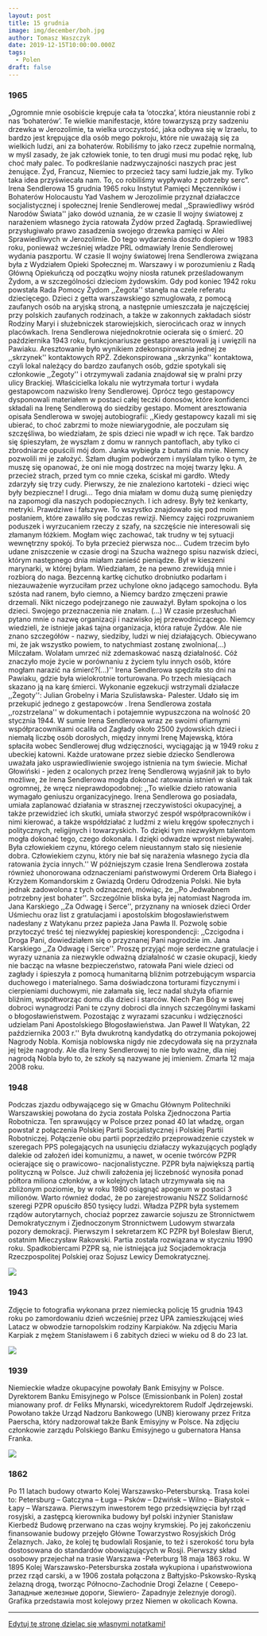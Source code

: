 ```yaml
---
layout: post
title: 15 grudnia
image: img/december/boh.jpg
author: Tomasz Waszczyk
date: 2019-12-15T10:00:00.000Z
tags:
  - Polen
draft: false
---
```


### 1965

„Ogromnie mnie osobiście krępuje cała ta ‘otoczka’, która nieustannie robi z nas ‘bohaterów’. Te wielkie manifestacje, które towarzyszą przy sadzeniu drzewka w Jerozolimie, ta wielka uroczystość, jaka odbywa się w Izraelu, to bardzo jest krępujące dla osób mego pokroju, które nie uważają się za wielkich ludzi, ani za bohaterów. Robiliśmy to jako rzecz zupełnie normalną, w myśl zasady, że jak człowiek tonie, to ten drugi musi mu podać rękę, lub choć mały palec. To podkreślanie nadzwyczajności naszych prac jest żenujące. Żyd, Francuz, Niemiec to przecież tacy sami ludzie,jak my. Tylko taka idea przyświecała nam. To, co robiliśmy wypływało z potrzeby serc”. Irena Sendlerowa
15 grudnia 1965 roku Instytut Pamięci Męczenników i Bohaterów Holocaustu Yad Vashem w Jerozolimie przyznał działaczce socjalistycznej i społecznej Irenie Sendlerowej medal ,,Sprawiedliwy wśród Narodów Świata'' jako dowód uznania, że w czasie II wojny światowej z narażeniem własnego życia ratowała Żydów przed Zagładą. Sprawiedliwej przysługiwało prawo zasadzenia swojego drzewka pamięci w Alei Sprawiedliwych w Jerozolimie. Do tego wydarzenia doszło dopiero w 1983 roku, ponieważ wcześniej władze PRL odmawiały Irenie Sendlerowej wydania paszportu.
W czasie II wojny światowej Irena Sendlerowa związana była z Wydziałem Opieki Społecznej m. Warszawy i w porozumieniu z Radą Główną Opiekuńczą od początku wojny niosła ratunek prześladowanym Żydom, a w szczególności dzieciom żydowskim. Gdy pod koniec 1942 roku powstała Rada Pomocy Żydom ,,Żegota'' stanęła na czele referatu dziecięcego. Dzieci z getta warszawskiego szmuglowała, z pomocą zaufanych osób na aryjską stroną, a następnie umieszczała je najczęściej przy polskich zaufanych rodzinach, a także w zakonnych zakładach sióstr Rodziny Maryi i służebniczek starowiejskich, sierocińcach oraz w innych placówkach.
Irena Sendlerowa niejednokrotnie ocierała się o śmierć.
20 października 1943 roku, funkcjonariusze gestapo aresztowali ją i uwięzili na Pawiaku. Aresztowanie było wynikiem zdekonspirowania jednej ze ,,skrzynek'' kontaktowych RPŻ. Zdekonspirowana ,,skrzynka'' kontaktowa, czyli lokal należący do bardzo zaufanych osób, gdzie spotykali się członkowie ,,Żegoty'' i otrzymywali zadania znajdował się w pralni przy ulicy Brackiej. Właścicielka lokalu nie wytrzymała tortur i wydała gestapowcom nazwisko Ireny Sendlerowej. Oprócz tego gestapowcy dysponowali materiałem w postaci całej teczki donosów, które konfidenci składali na Irenę Sendlerową do siedziby gestapo. Moment aresztowania opisała Sendlerowa w swojej autobiografii: ,,Kiedy gestapowcy kazali mi się ubierać, to choć zabrzmi to może niewiarygodnie, ale poczułam się szczęśliwa, bo wiedziałam, że spis dzieci nie wpadł w ich ręce. Tak bardzo się śpieszyłam, że wyszłam z domu w rannych pantoflach, aby tylko ci zbrodniarze opuścili mój dom. Janka wybiegła z butami dla mnie. Niemcy pozwolili mi je założyć. Szłam długim podwórzem i myślałam tylko o tym, że muszę się opanować, że oni nie mogą dostrzec na mojej twarzy lęku. A przecież strach, przed tym co mnie czeka, ściskał mi gardło. Wtedy zdarzyły się trzy cudy. Pierwszy, że nie znaleziono kartoteki - dzieci więc były bezpieczne! I drugi... Tego dnia miałam w domu dużą sumę pieniędzy na zapomogi dla naszych podopiecznych. I ich adresy. Były też kenkarty, metryki. Prawdziwe i fałszywe. To wszystko znajdowało się pod moim posłaniem, które zawaliło się podczas rewizji. Niemcy zajęci rozpruwaniem poduszek i wyrzucaniem rzeczy z szafy, na szczęście nie interesowali się złamanym łóżkiem. Mogłam więc zachować, tak trudny w tej sytuacji wewnętrzny spokój. To była przecież pierwsza noc... Cudem trzecim było udane zniszczenie w czasie drogi na Szucha ważnego spisu nazwisk dzieci, którym następnego dnia miałam zanieść pieniądze. Był w kieszeni marynarki, w której byłam. Wiedziałam, że na pewno zrewidują mnie i rozbiorą do naga. Bezcenną kartkę cichutko drobniutko podarłam i niezauważenie wyrzuciłam przez uchylone okno jadącego samochodu. Była szósta nad ranem, było ciemno, a Niemcy bardzo zmęczeni prawie drzemali. Nikt niczego podejrzanego nie zauważył. Byłam spokojna o los dzieci. Swojego przeznaczenia nie znałam. (...) W czasie przesłuchań pytano mnie o nazwę organizacji i nazwisko jej przewodniczącego. Niemcy wiedzieli, że istnieje jakaś tajna organizacja, która ratuje Żydów. Ale nie znano szczegółów - nazwy, siedziby, ludzi w niej działających. Obiecywano mi, że jak wszystko powiem, to natychmiast zostanę zwolniona(...) Milczałam. Wolałam umrzeć niż zdemaskować naszą działalność. Cóż znaczyło moje życie w porównaniu z życiem tylu innych osób, które mogłam narazić na śmierć?(...)'' Irena Sendlerowa spędziła sto dni na Pawiaku, gdzie była wielokrotnie torturowana. Po trzech miesiącach skazano ją na karę śmierci. Wykonanie egzekucji wstrzymali działacze ,,Żegoty'': Julian Grobelny i Maria Szulisławska- Palester. Udało się im przekupić jednego z gestapowców . Irena Sendlerowa została ,,rozstrzelana'' w dokumentach i potajemnie wypuszczona na wolność 20 stycznia 1944. W sumie Irena Sendlerowa wraz ze swoimi ofiarnymi współpracownikami ocaliła od Zagłady około 2500 żydowskich dzieci i niemałą liczbę osób dorosłych, między innymi Irenę Majewską, która spłaciła wobec Sendlerowej dług wdzięczności, wyciągając ją w 1949 roku z ubeckiej katowni. Każde uratowane przez siebie dziecko Sendlerowa uważała jako usprawiedliwienie swojego istnienia na tym świecie. Michał Głowiński - jeden z ocalonych przez Irenę Sendlerową wyjaśnił jak to było możliwe, że Irena Sendlerowa mogła dokonać ratowania istnień w skali tak ogromnej, że wręcz nieprawdopodobnej: ,,To wielkie dzieło ratowania wymagało geniuszu organizacyjnego. Irena Sendlerowa go posiadała, umiała zaplanować działania w strasznej rzeczywistości okupacyjnej, a także przewidzieć ich skutki, umiała stworzyć zespół współpracowników i nimi kierować, a także współdziałać z ludźmi z wielu kręgów społecznych i politycznych, religijnych i towarzyskich. To dzięki tym niezwykłym talentom mogła dokonać tego, czego dokonała. I dzięki odwadze wprost niebywałej. Była człowiekiem czynu, którego celem nieustannym stało się niesienie dobra. Człowiekiem czynu, który nie bał się narażenia własnego życia dla ratowania życia innych.'' W późniejszym czasie Irena Sendlerowa została również uhonorowana odznaczeniami państwowymi Orderem Orła Białego i Krzyżem Komandorskim z Gwiazdą Orderu Odrodzenia Polski. Nie była jednak zadowolona z tych odznaczeń, mówiąc, że ,,Po Jedwabnem potrzebny jest bohater''. Szczególnie bliska była jej natomiast Nagroda im. Jana Karskiego ,,Za Odwagę i Serce'', przyznany na wniosek dzieci Order Uśmiechu oraz list z gratulacjami i apostolskim błogosławieństwem nadesłany z Watykanu przez papieża Jana Pawła II. Pozwolę sobie przytoczyć treść tej niezwykłej papieskiej korespondencji: ,,Czcigodna i Droga Pani, dowiedziałem się o przyznanej Pani nagrodzie im. Jana Karskiego ,,Za Odwagę i Serce''. Proszę przyjąć moje serdeczne gratulacje i wyrazy uznania za niezwykle odważną działalność w czasie okupacji, kiedy nie bacząc na własne bezpieczeństwo, ratowała Pani wiele dzieci od zagłady i śpieszyła z pomocą humanitarną bliźnim potrzebującym wsparcia duchowego i materialnego. Sama doświadczona torturami fizycznymi i cierpieniami duchowymi, nie załamała się, lecz nadal służyła ofiarnie bliźnim, współtworząc domu dla dzieci i starców. Niech Pan Bóg w swej dobroci wynagrodzi Pani te czyny dobroci dla innych szczególnymi łaskami o błogosławieństwem. Pozostając z wyrazami szacunku i wdzięczności udzielam Pani Apostolskiego Błogosławieństwa. Jan Paweł II Watykan, 22 października 2003 r.'' Była dwukrotną kandydatką do otrzymania pokojowej Nagrody Nobla. Komisja noblowska nigdy nie zdecydowała się na przyznała jej tejże nagrody. Ale dla Ireny Sendlerowej to nie było ważne, dla niej nagrodą Nobla było to, że szkoły są nazywane jej imieniem. Zmarła 12 maja 2008 roku.

### 1948

Podczas zjazdu odbywającego się w Gmachu Głównym Politechniki Warszawskiej powołana do życia została Polska Zjednoczona Partia Robotnicza.
Ten sprawujący w Polsce przez ponad 40 lat władzę, organ powstał z połączenia Polskiej Partii Socjalistycznej i Polskiej Partii Robotniczej.
Połączenie obu partii poprzedziło przeprowadzenie czystek w szeregach PPS polegających na usunięciu działaczy wykazujących poglądy dalekie od założeń idei komunizmu, a nawet, w ocenie twórców PZPR ocierające się o prawicowo- nacjonalistyczne.
PZPR była największą partią polityczną w Polsce. Już chwili założenia jej liczebność wynosiła ponad półtora miliona członków, a w kolejnych latach utrzymywała się na zbliżonym poziomie, by w roku 1980 osiągnąć apogeum w postaci 3 milionów. Warto również dodać, że po zarejestrowaniu NSZZ Solidarność szeregi PZPR opuściło 850 tysięcy ludzi.
Władza PZPR była systemem rządów autorytarnych, chociaż poprzez zawarcie sojuszu ze Stronnictwem Demokratycznym i Zjednoczonym Stronnictwem Ludowym stwarzała pozory demokracji.
Pierwszym I sekretarzem KC PZPR był Bolesław Bierut, ostatnim Mieczysław Rakowski. Partia została rozwiązana w styczniu 1990 roku. Spadkobiercami PZPR są, nie istniejąca już Socjademokracja Rzeczpospolitej Polskiej oraz Sojusz Lewicy Demokratycznej.

<img src="./img/december/pzpr.jpg"/><br>

### 1943

Zdjęcie to fotografia wykonana przez niemiecką policję 15 grudnia 1943 roku po zamordowaniu dzień wcześniej przez UPA zamieszkującej wieś Latacz w obwodzie tarnopolskim rodziny Karpiaków.
Na zdjęciu Maria Karpiak z mężem Stanisławem i 6 zabitych dzieci w wieku od 8 do 23 lat.

<img src="./img/december/karpiak.jpg"/><br>

### 1939

Niemieckie władze okupacyjne powołały Bank Emisyjny w Polsce. Dyrektorem Banku Emisyjnego w Polsce
(Emissionbank in Polen) został mianowany prof. dr Feliks Młynarski, wicedyrektorem Rudolf Jędrzejewski. Powołano także Urząd Nadzoru Bankowego (UNB) kierowany przez Fritza Paerscha, który nadzorował także Bank
Emisyjny w Polsce.
Na zdjęciu członkowie zarządu Polskiego Banku Emisyjnego u gubernatora Hansa Franka.

<img src="./img/december/emissionbank.jpg"/><br>

### 1862

Po 11 latach budowy otwarto Kolej Warszawsko-Petersburską.
Trasa kolei to: Petersburg – Gatczyna – Ługa –
Psków – Dźwińsk – Wilno – Białystok – Łapy –
Warszawa.
Pierwszym inwestorem tego przedsięwzięcia był rząd rosyjski, a zastępcą kierownika budowy był polski inżynier Stanisław Kierbedź
Budowę przerwano na czas wojny krymskiej. Po jej zakończeniu finansowanie budowy przejęło Główne Towarzystwo Rosyjskich Dróg Żelaznych. Jako, że kolej tę budowlali Rosjanie, to też i szerokość toru była dostosowana do standardów obowiązujących w Rosji.
Pierwszy skład osobowy przejechał na trasie Warszawa -Peterburg 18 maja 1863 roku.
W 1895 Kolej Warszawsko-Petersburska
została wykupiona i upaństwowiona przez
rząd carski, a w 1906 została połączona z
Bałtyjsko-Pskowsko-Ryską żelazną drogą,
tworząc Północno-Zachodnie Drogi Żelazne
( Северо-Западные железные дороги, Siewiero- Zapadnyje żeleznyje dorogi).
Grafika przedstawia most kolejowy przez Niemen w okolicach Kowna.

---

<a href="https://github.com/TomaszWaszczyk/historia.waszczyk.com/edit/master/src/content/december-15.md" target="_blank">Edytuj tę stronę dzieląc się własnymi notatkami!</a>
